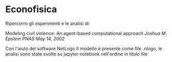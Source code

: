 # Econofisica
Ripercorro gli esperimenti e le analisi di:

Modeling civil violence: An agent-based computational approach _Joshua M. Epstein PNAS May 14, 2002_

Con l'aiuto del software NetLogo
Il modello è presente come file .nlogo, le analisi sono state svolte su jupyter notebook nell'ordine in titolo file
